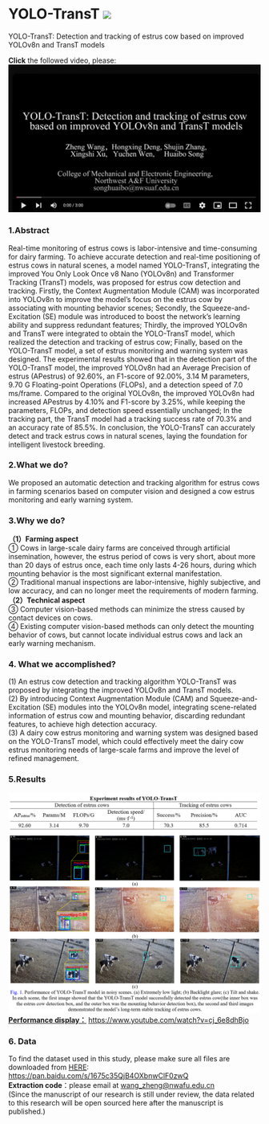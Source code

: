 # YOLO-TransT ![](https://img.shields.io/badge/contributor-ZhengWang-brightgreen.svg)  
YOLO-TransT: Detection and tracking of estrus cow based on improved YOLOv8n and TransT models  

**Click** the followed video, please:  
[![Video Title](https://github.com/XingshiXu/ZhengWang_YOLO-TransT/blob/main/1.jpg)](https://www.youtube.com/watch?v=cj_6e8dhBjo)  

 
### 1.Abstract  
Real-time monitoring of estrus cows is labor-intensive and time-consuming for dairy farming. To achieve accurate detection and real-time positioning of estrus cows in natural scenes, a model named YOLO-TransT, integrating the improved You Only Look Once v8 Nano (YOLOv8n) and Transformer Tracking (TransT) models, was proposed for estrus cow detection and tracking. Firstly, the Context Augmentation Module (CAM) was incorporated into YOLOv8n to improve the model’s focus on the estrus cow by associating with mounting behavior scenes; Secondly, the Squeeze-and-Excitation (SE) module was introduced to boost the network’s learning ability and suppress redundant features; Thirdly, the improved YOLOv8n and TransT were integrated to obtain the YOLO-TransT model, which realized the detection and tracking of estrus cow; Finally, based on the YOLO-TransT model, a set of estrus monitoring and warning system was designed. The experimental results showed that in the detection part of the YOLO-TransT model, the improved YOLOv8n had an Average Precision of estrus (APestrus) of 92.60%, an F1-score of 92.00%, 3.14 M parameters, 9.70 G Floating-point Operations (FLOPs), and a detection speed of 7.0 ms/frame. Compared to the original YOLOv8n, the improved YOLOv8n had increased APestrus by 4.10% and F1-score by 3.25%, while keeping the parameters, FLOPs, and detection speed essentially unchanged; In the tracking part, the TransT model had a tracking success rate of 70.3% and an accuracy rate of 85.5%. In conclusion, the YOLO-TransT can accurately detect and track estrus cows in natural scenes, laying the foundation for intelligent livestock breeding.    
  
### 2.What we do?  
We proposed an automatic detection and tracking algorithm for estrus cows in farming scenarios based on computer vision and designed a cow estrus monitoring and early warning system.  

### 3.Why we do?  
**（1）Farming aspect**  
① Cows in large-scale dairy farms are conceived through artificial insemination, however, the estrus period of cows is very short, about more than 20 days of estrus once, each time only lasts 4-26 hours, during which mounting behavior is the most significant external manifestation.  
② Traditional manual inspections are labor-intensive, highly subjective, and low accuracy, and can no longer meet the requirements of modern farming.  
**（2）Technical aspect**  
③ Computer vision-based methods can minimize the stress caused by contact devices on cows.  
④ Existing computer vision-based methods can only detect the mounting behavior of cows, but cannot locate individual estrus cows and lack an early warning mechanism.  

### 4. What we accomplished?  
(1) An estrus cow detection and tracking algorithm YOLO-TransT was proposed by integrating the improved YOLOv8n and TransT models.  
(2) By introducing Context Augmentation Module (CAM) and Squeeze-and-Excitation (SE) modules into the YOLOv8n model, integrating scene-related information of estrus cow and mounting behavior, discarding redundant features, to achieve high detection accuracy.   
(3) A dairy cow estrus monitoring and warning system was designed based on the YOLO-TransT model, which could effectively meet the dairy cow estrus monitoring needs of large-scale farms and improve the level of refined management.  

  
### 5.Results  
![结果](https://github.com/XingshiXu/ZhengWang_YOLO-TransT/blob/main/Results.jpg)  
![结果00](https://github.com/XingshiXu/ZhengWang_YOLO-TransT/blob/main/results01.png)  
 [**Performance display：**](https://www.youtube.com/watch?v=cj_6e8dhBjo) https://www.youtube.com/watch?v=cj_6e8dhBjo  


 

  
### 6. Data  
To find the dataset used in this study, please make sure all files are downloaded from [HERE](https://pan.baidu.com/s/1675c35QjB4OXbnwClF0zwQ):  
https://pan.baidu.com/s/1675c35QjB4OXbnwClF0zwQ  
**Extraction code**：please email at wang_zheng@nwafu.edu.cn   
(Since the manuscript of our research is still under review, the data related to this research will be open sourced here after the manuscript is published.)  

  
  

